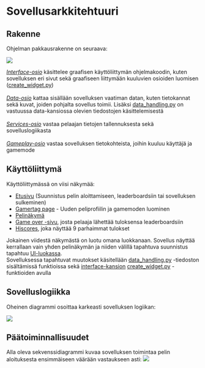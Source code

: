 # Sovellusarkkitehtuuri

## Rakenne

Ohjelman pakkausrakenne on seuraava:

<img src=https://github.com/anttinevalainen/ot-harjoitustyo/blob/main/dokumentaatio/pictures/logics.jpg>

*[Interface-osio](https://github.com/anttinevalainen/ot-harjoitustyo/tree/main/src/interface)* käsittelee graafisen käyttöliittymän ohjelmakoodin, kuten sovelluksen eri sivut sekä graafiseen liittymään kuuluvien osioiden luomisen ([create_widget.py](https://github.com/anttinevalainen/ot-harjoitustyo/blob/main/src/interface/create_widget.py)) \
\
*[Data-osio](https://github.com/anttinevalainen/ot-harjoitustyo/tree/main/src/data)* kattaa sisällään sovelluksen vaatiman datan, kuten tietokannat sekä kuvat, joiden pohjalta sovellus toimii. Lisäksi [data_handling.py](https://github.com/anttinevalainen/ot-harjoitustyo/blob/main/src/data/data_handling.py) on vastuussa data-kansiossa olevien tiedostojen käsittelemisestä \
\
*[Services-osio](https://github.com/anttinevalainen/ot-harjoitustyo/tree/main/src/services)* vastaa pelaajan tietojen tallennuksesta sekä sovelluslogiikasta \
\
*[Gameplay-osio](https://github.com/anttinevalainen/ot-harjoitustyo/tree/main/src/gameplay)* vastaa sovelluksen tietokohteista, joihin kuuluu käyttäjä ja gamemode


## Käyttöliittymä

Käyttöliittymässä on viisi näkymää:

- [Etusivu](https://github.com/anttinevalainen/ot-harjoitustyo/blob/main/src/interface/index.py) (Suunnistus pelin aloittamiseen, leaderboardsiin tai sovelluksen sulkeminen)
- [Gamertag page](https://github.com/anttinevalainen/ot-harjoitustyo/blob/main/src/interface/gamertag_input.py) - Uuden peliprofiilin ja gamemoden luominen
- [Pelinäkymä](https://github.com/anttinevalainen/ot-harjoitustyo/blob/main/src/interface/play.py)
- [Game over -sivu](https://github.com/anttinevalainen/ot-harjoitustyo/blob/main/src/interface/game_over.py), josta pelaaja lähettää tuloksensa leaderboardsiin
- [Hiscores](https://github.com/anttinevalainen/ot-harjoitustyo/blob/main/src/interface/hiscores.py), joka näyttää 9 parhaimmat tulokset

Jokainen viidestä näkymästä on luotu omana luokkanaan. Sovellus näyttää kerrallaan vain yhden pelinäkymän ja niiden välillä tapahtuva suunnistus tapahtuu [UI-luokassa](https://github.com/anttinevalainen/ot-harjoitustyo/blob/main/src/interface/ui.py).\
Sovelluksessa tapahtuvat muutokset käsitellään [data_handling.py](https://github.com/anttinevalainen/ot-harjoitustyo/blob/main/src/data/data_handling.py) -tiedoston sisältämissä funktioissa sekä [interface-kansion](https://github.com/anttinevalainen/ot-harjoitustyo/tree/main/src/interface) [create_widget.py](https://github.com/anttinevalainen/ot-harjoitustyo/blob/main/src/interface/create_widget.py) -funktioiden avulla

## Sovelluslogiikka

Oheinen diagrammi osoittaa karkeasti sovelluksen logiikan:

<img src=https://github.com/anttinevalainen/ot-harjoitustyo/blob/main/dokumentaatio/pictures/packaging.jpg>

## Päätoiminnallisuudet

Alla oleva sekvenssidiagrammi kuvaa sovelluksen toimintaa pelin aloituksesta ensimmäiseen väärään vastaukseen asti:
<img src=https://github.com/anttinevalainen/ot-harjoitustyo/blob/main/dokumentaatio/pictures/sequential_diagram.jpg>
